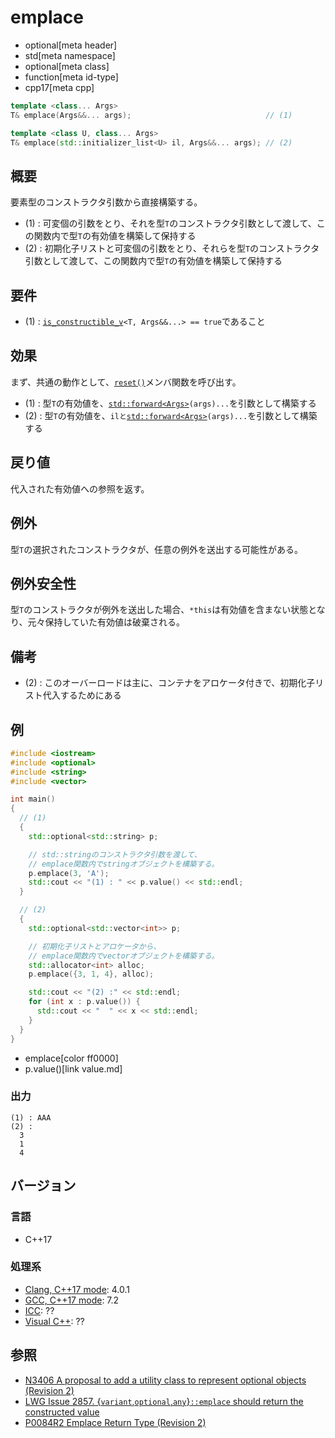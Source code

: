 # emplace
* optional[meta header]
* std[meta namespace]
* optional[meta class]
* function[meta id-type]
* cpp17[meta cpp]

```cpp
template <class... Args>
T& emplace(Args&&... args);                              // (1)

template <class U, class... Args>
T& emplace(std::initializer_list<U> il, Args&&... args); // (2)
```

## 概要
要素型のコンストラクタ引数から直接構築する。

- (1) : 可変個の引数をとり、それを型`T`のコンストラクタ引数として渡して、この関数内で型`T`の有効値を構築して保持する
- (2) : 初期化子リストと可変個の引数をとり、それらを型`T`のコンストラクタ引数として渡して、この関数内で型`T`の有効値を構築して保持する


## 要件
- (1) : [`is_constructible_v`](/reference/type_traits/is_constructible.md)`<T, Args&&...> == true`であること


## 効果
まず、共通の動作として、[`reset()`](reset.md)メンバ関数を呼び出す。

- (1) : 型`T`の有効値を、[`std::forward<Args>`](/reference/utility/forward.md)`(args)...`を引数として構築する
- (2) : 型`T`の有効値を、`ilと`[`std::forward<Args>`](/reference/utility/forward.md)`(args)...`を引数として構築する


## 戻り値
代入された有効値への参照を返す。


## 例外
型`T`の選択されたコンストラクタが、任意の例外を送出する可能性がある。


## 例外安全性
型`T`のコンストラクタが例外を送出した場合、`*this`は有効値を含まない状態となり、元々保持していた有効値は破棄される。


## 備考
- (2) : このオーバーロードは主に、コンテナをアロケータ付きで、初期化子リスト代入するためにある


## 例
```cpp
#include <iostream>
#include <optional>
#include <string>
#include <vector>

int main()
{
  // (1)
  {
    std::optional<std::string> p;

    // std::stringのコンストラクタ引数を渡して、
    // emplace関数内でstringオブジェクトを構築する。
    p.emplace(3, 'A');
    std::cout << "(1) : " << p.value() << std::endl;
  }

  // (2)
  {
    std::optional<std::vector<int>> p;

    // 初期化子リストとアロケータから、
    // emplace関数内でvectorオブジェクトを構築する。
    std::allocator<int> alloc;
    p.emplace({3, 1, 4}, alloc);

    std::cout << "(2) :" << std::endl;
    for (int x : p.value()) {
      std::cout << "  " << x << std::endl;
    }
  }
}
```
* emplace[color ff0000]
* p.value()[link value.md]

### 出力
```
(1) : AAA
(2) :
  3
  1
  4
```

## バージョン
### 言語
- C++17

### 処理系
- [Clang, C++17 mode](/implementation.md#clang): 4.0.1
- [GCC, C++17 mode](/implementation.md#gcc): 7.2
- [ICC](/implementation.md#icc): ??
- [Visual C++](/implementation.md#visual_cpp): ??


## 参照
- [N3406 A proposal to add a utility class to represent optional objects (Revision 2)](http://www.open-std.org/jtc1/sc22/wg21/docs/papers/2012/n3406.html)
- [LWG Issue 2857. {`variant`,`optional`,`any`}`::emplace` should return the constructed value](https://wg21.cmeerw.net/lwg/issue2857)
- [P0084R2 Emplace Return Type (Revision 2)](http://www.open-std.org/jtc1/sc22/wg21/docs/papers/2016/p0084r2.pdf)
